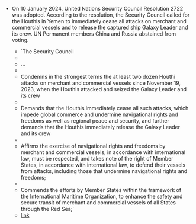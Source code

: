- On 10 January 2024, United Nations Security Council Resolution 2722 was adopted. According to the resolution, the Security Council called for the Houthis in Yemen to immediately cease all attacks on merchant and commercial vessels and to release the captured ship Galaxy Leader and its crew. UN Permanent members China and Russia abstained from voting.
    
    - `The Security Council  
    -   
    - ...  
    -   
    - Condemns in the strongest terms the at least two dozen Houthi attacks on merchant and commercial vessels since November 19, 2023, when the Houthis attacked and seized the Galaxy Leader and its crew  
    -   
    - Demands that the Houthis immediately cease all such attacks, which impede global commerce and undermine navigational rights and freedoms as well as regional peace and security, and further demands that the Houthis immediately release the Galaxy Leader and its crew  
    -   
    - Affirms the exercise of navigational rights and freedoms by merchant and commercial vessels, in accordance with international law, must be respected, and takes note of the right of Member States, in accordance with international law, to defend their vessels from attacks, including those that undermine navigational rights and freedoms;  
    -   
    - Commends the efforts by Member States within the framework of the International Maritime Organization, to enhance the safety and secure transit of merchant and commercial vessels of all States through the Red Sea;`  
    - [link](https://daccess-ods.un.org/access.nsf/Get?OpenAgent&DS=S/RES/2722(2024)&Lang=E)
    